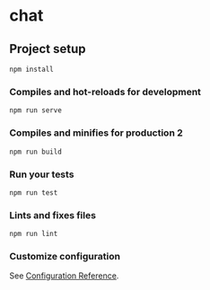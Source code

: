 # chat

## Project setup
```
npm install
```

### Compiles and hot-reloads for development
```
npm run serve
```

### Compiles and minifies for production 2
```
npm run build
```

### Run your tests
```
npm run test
```

### Lints and fixes files
```
npm run lint
```

### Customize configuration
See [Configuration Reference](https://cli.vuejs.org/config/).
